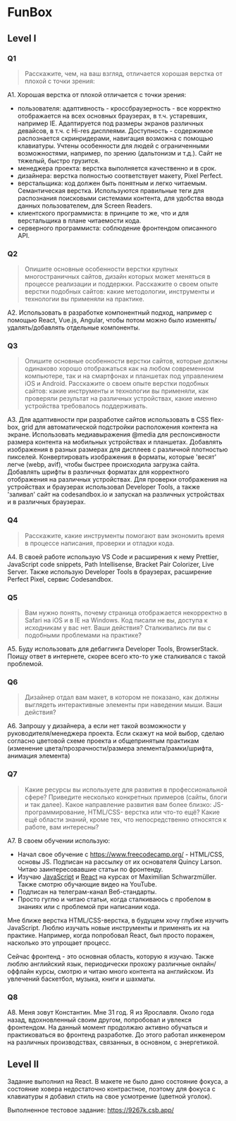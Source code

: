 # FunBox

## Level I

### Q1

> Расскажите, чем, на ваш взгляд, отличается хорошая верстка от плохой с точки зрения:

 A1.  Хорошая верстка от плохой отличается с точки зрения:
- пользователя:  адаптивность -  кроссбраузерность - все корректно отображается на всех основных браузерах, в т.ч. устаревших, например IE. Адаптируется под размеры экранов различных девайсов, в т.ч. с Hi-res дисплеями.
Доступность - содержимое распознается скринридерами, навигация возможна с помощью клавиатуры. Учтены особенности для людей с ограниченными возможностями, например, по зрению (дальтонизм и т.д.).
Сайт не тяжелый, быстро грузится.
- менеджера проекта: верстка выполняется качественно и в срок.
- дизайнера: верстка полностью соответствует макету, Pixel Perfect.
- верстальщика: код должен быть понятным и легко читаемым. Семантическая верстка. Используются правильные теги для распознания поисковыми системами контента, для удобства ввода данных пользователем, для Screen Readers.
- клиентского программиста: в принципе то же, что и для верстальщика в плане читаемости кода.
- серверного программиста: соблюдение фронтендом описанного API.

### Q2

>Опишите основные особенности верстки крупных многостраничных сайтов, дизайн
>которых может меняться в процессе реализации и поддержки.
>Расскажите о своем опыте верстки подобных сайтов: какие методологии, инструменты
>и технологии вы применяли на практике.

A2.  Использовать в разработке компонентный подход, например с помощью React, Vue.js, Angular, чтобы потом можно было изменять/удалять/добавлять отдельные компоненты.

### Q3

>Опишите основные особенности верстки сайтов, которые должны одинаково хорошо
>отображаться как на любом современном компьютере, так и на смартфонах и
>планшетах под управлением iOS и Android. Расскажите о своем опыте верстки
>подобных сайтов: какие инструменты и технологии вы применяли, как проверяли
>результат на различных устройствах, какие именно устройства требовалось
>поддерживать.

A3. Для адаптивности при разработке сайтов использовать в CSS  flex-box, grid для автоматической подстройки расположения контента на экране. Использовать медиавыражения  @media для респонсивности размера контента на мобильных устройствах и планшетах. Добавлять изображения в разных размерах для дисплеев с различной плотностью пикселей. Конвертировать изображения в форматы, которые 'весят' легче (webp, avif), чтобы быстрее происходила загрузка сайта. Добавлять шрифты в различных форматах для корректного отображения на различных устройствах. Для проверки отображения на устройствах и браузерах использовал Developer Tools, а также 'заливал' сайт  на  codesandbox.io и запускал на различных устройствах и в различных браузерах.

### Q4

>Расскажите, какие инструменты помогают вам экономить время в процессе
>написания, проверки и отладки кода.

A4. В своей работе использую VS Code и расширения к нему Prettier, JavaScript code snippets, Path Intellisense, Bracket Pair Colorizer, Live Server.
Также  использую Developer Tools в браузерах, расширение Perfect Pixel, сервис Codesandbox.

### Q5

>Вам нужно понять, почему страница отображается некорректно в Safari на iOS и в IE на
>Windows. Код писали не вы, доступа к исходникам у вас нет. Ваши действия?
>Сталкивались ли вы с подобными проблемами на практике?

A5. Буду использовать для дебаггинга Developer Tools, BrowserStack. Поищу ответ в интернете, скорее всего кто-то уже сталкивался с такой проблемой.

### Q6

>Дизайнер отдал вам макет, в котором не показано, как должны выглядеть
>интерактивные элементы при наведении мыши. Ваши действия?

A6. Запрошу у дизайнера, а если нет такой возможности у руководителя/менеджера проекта. Если скажут на мой выбор, сделаю согласно цветовой схеме проекта и общепринятым практикам (изменение цвета/прозрачности/размера элемента/рамки/шрифта, анимация элемента)

### Q7

>Какие ресурсы вы используете для развития в профессиональной сфере? Приведите
>несколько конкретных примеров (сайты, блоги и так далее).
>Какое направление развития вам более близко: JS-программирование, HTML/CSS-
>верстка или что-то ещё?
>Какие ещё области знаний, кроме тех, что непосредственно относятся к работе, вам
>интересны?

A7. В своем обучении использую:
- Начал свое обучение с https://www.freecodecamp.org/ - HTML/CSS, основы JS. Подписан на рассылку от их основателя Quincy Larson. Читаю заинтересовавшие статьи по фронтенду.
- Изучаю [JavaScript](https://www.udemy.com/course/javascript-the-complete-guide-2020-beginner-advanced/) и [React](https://www.udemy.com/course/react-the-complete-guide-incl-redux/) на курсах от Maximilian Schwarzmüller. Также смотрю обучающие видео на YouTube.
- Подписан на телеграм-канал Веб-стандарты.
- Просто гуглю и читаю статьи, когда сталкиваюсь с пробелом в знаниях или с проблемой при написании кода.

Мне ближе верстка HTML/CSS-верстка, в будущем хочу глубже изучить JavaScript. Люблю изучать новые инструменты и применять их на практике. Например, когда попробовал React, был просто поражен, насколько это упрощает процесс.

Сейчас фронтенд - это основная область, которую я изучаю. Также люблю английский язык, периодически прохожу различные онлайн/оффлайн курсы, смотрю и читаю много контента на английском.
Из увлечений баскетбол, музыка, книги и шахматы.

### Q8

A8. Меня зовут Константин. Мне 31 год. Я из Ярославля. Около года назад, вдохновленный своим другом, попробовал и увлекся фронтендом. На данный момент продолжаю активно обучаться и практиковаться во фронтенд разработке.
До этого работал инженером на различных производствах, связанных, в основном, с энергетикой.

## Level II

Задание выполнил на React. В макете не было дано состояние фокуса, а состояние ховера недостаточно контрастное, поэтому для фокуса с клавиатуры я добавил стиль на свое усмотрение (цветной уголок).

Выполненное тестовое задание: https://9267k.csb.app/
